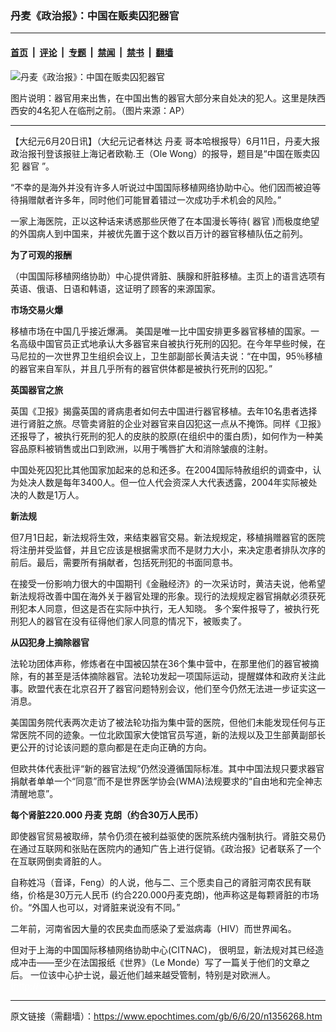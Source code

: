 ### 丹麦《政治报》：中国在贩卖囚犯器官

---

#### [首页](../../../..?n1356268) &nbsp;|&nbsp; [评论](../../../../../epoch-comment?n1356268) &nbsp;|&nbsp; [专题](../../../../../epoch-special?n1356268) &nbsp;|&nbsp; [禁闻](../../../../../epoch-news?n1356268) &nbsp;|&nbsp; [禁书](../../../../../books?n1356268) &nbsp;|&nbsp; [翻墙](https://github.com/gfw-breaker/nogfw/blob/master/README.md?n1356268)


<div><img alt="丹麦《政治报》：中国在贩卖囚犯器官" class="attachment-djy_600_400 size-djy_600_400 wp-post-image" src="https://i.epochtimes.com/assets/uploads/2006/06/606191249531703-600x400.jpg"/>
<div class="caption">
 <p>
  图片说明：器官用来出售，在中国出售的器官大部分来自处决的犯人。这里是陕西西安的4名犯人在临刑之前。（图片来源：AP）
 </p>
</div></div><hr/><div class="post_content" id="artbody" itemprop="articleBody">
 <!-- article content begin -->
 <p>
  【大纪元6月20日讯】（大纪元记者林达
  <ok href="https://www.epochtimes.com/gb/tag/%E4%B8%B9%E9%BA%A6.html">
   丹麦
  </ok>
  哥本哈根报导）6月11日，丹麦大报政治报刊登该报驻上海记者欧勒.王（Ole Wong）的报导，题目是“中国在贩卖囚犯
  <ok href="https://www.epochtimes.com/gb/tag/%E5%99%A8%E5%AE%98.html">
   器官
  </ok>
  ”。
 </p>
 <p>
  “不幸的是海外并没有许多人听说过中国国际移植网络协助中心。他们因而被迫等待捐赠献者许多年，同时他们可能冒着错过一次成功手术机会的风险。”
 </p>
 <p>
  一家上海医院，正以这种话来诱惑那些厌倦了在本国漫长等待(
  <ok href="https://www.epochtimes.com/gb/tag/%E5%99%A8%E5%AE%98.html">
   器官
  </ok>
  )而极度绝望的外国病人到中国来，并被优先置于这个数以百万计的器官移植队伍之前列。
 </p>
 <p>
  <b>
   为了可观的报酬
  </b>
 </p>
 <p>
  （中国国际移植网络协助）中心提供肾脏、胰腺和肝脏移植。主页上的语言选项有英语、俄语、日语和韩语，这证明了顾客的来源国家。
 </p>
 <p>
  <b>
   市场交易火爆
  </b>
 </p>
 <p>
  移植市场在中国几乎接近爆满。 美国是唯一比中国安排更多器官移植的国家。一名高级中国官员正式地承认大多器官来自被执行死刑的囚犯。在今年早些时候，在马尼拉的一次世界卫生组织会议上，卫生部副部长黄洁夫说：“在中国，95％移植的器官来自军队，并且几乎所有的器官供体都是被执行死刑的囚犯。”
 </p>
 <p>
  <b>
   英国器官之旅
  </b>
 </p>
 <p>
  英国《卫报》揭露英国的肾病患者如何去中国进行器官移植。去年10名患者选择进行肾脏之旅。尽管卖肾脏的企业对器官来自囚犯这一点从不掩饰。同样《卫报》还报导了，被执行死刑的犯人的皮肤的胶原(在组织中的蛋白质)，如何作为一种美容品原料被销售或出口到欧洲，以用于嘴唇扩大和消除皱痕的注射。
 </p>
 <p>
  中国处死囚犯比其他国家加起来的总和还多。在2004国际特赦组织的调查中，认为处决人数是每年3400人。但一位人代会资深人大代表透露，2004年实际被处决的人数是1万人。
 </p>
 <p>
  <b>
   新法规
  </b>
 </p>
 <p>
  但7月1日起，新法规将生效，来结束器官交易。新法规规定，移植捐赠器官的医院将注册并受监督，并且它应该是根据需求而不是财力大小，来决定患者排队次序的前后。最后，需要所有捐献者，包括死刑犯的书面同意书。
 </p>
 <p>
  在接受一份影响力很大的中国期刊《金融经济》的一次采访时，黄洁夫说，他希望新法规将改善中国在海外关于器官处理的形象。现行的法规规定器官捐献必须获死刑犯本人同意，但这是否在实际中执行，无人知晓。 多个案件报导了，被执行死刑犯人的器官在没有征得他们家人同意的情况下，被贩卖了。
 </p>
 <p>
  <b>
   从囚犯身上摘除器官
  </b>
 </p>
 <p>
  法轮功团体声称，修炼者在中国被囚禁在36个集中营中，在那里他们的器官被摘除，有的甚至是活体摘除器官。法轮功发起一项国际运动，提醒媒体和政府关注此事。欧盟代表在北京召开了器官问题特别会议，他们至今仍然无法进一步证实这一消息。
 </p>
 <p>
  美国国务院代表两次走访了被法轮功指为集中营的医院，但他们未能发现任何与正常医院不同的迹象。一位北欧国家大使馆官员写道，新的法规以及卫生部黄副部长更公开的讨论该问题的意向都是在走向正确的方向。
 </p>
 <p>
  但欧共体代表批评“新的器官法规”仍然没遵循国际标准。其中中国法规只要求器官捐献者单单一个“同意”而不是世界医学协会(WMA)法规要求的“自由地和完全神志清醒地意”。
 </p>
 <p>
  <b>
   每个肾脏220.000
   <ok href="https://www.epochtimes.com/gb/tag/%E4%B8%B9%E9%BA%A6.html">
    丹麦
   </ok>
   克朗（约合30万人民币）
  </b>
 </p>
 <p>
  即使器官贸易被取缔，禁令仍须在被利益驱使的医院系统内强制执行。肾脏交易仍在通过互联网和张贴在医院内的通知广告上进行促销。《政治报》记者联系了一个在互联网倒卖肾脏的人。
 </p>
 <p>
  自称姓冯（音译，Feng）的人说，他与二、三个愿卖自己的肾脏河南农民有联络，价格是30万元人民币 (约合220.000丹麦克朗)，他声称这是每颗肾脏的市场价。“外国人也可以，对肾脏来说没有不同。”
 </p>
 <p>
  二年前，河南省因大量的农民卖血而感染了爱滋病毒（HIV）而世界闻名。
 </p>
 <p>
  但对于上海的中国国际移植网络协助中心(CITNAC)， 很明显，新法规对其已经造成冲击——至少在法国报纸《世界》（Le Monde）写了一篇关于他们的文章之后。 一位该中心护士说，最近他们越来越受管制，特别是对欧洲人。
  <br/>
  <font color="#ffffff">
   (http://www.dajiyuan.com)
  </font>
 </p>
 <!-- article content end -->
 <div id="below_article_ad">
 </div>
</div>


---

原文链接（需翻墙）：https://www.epochtimes.com/gb/6/6/20/n1356268.htm